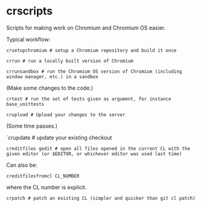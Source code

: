 # crscripts

Scripts for making work on Chromium and Chromium OS easier.

Typical workflow:

`crsetupchromium # setup a Chromium repository and build it once`

`crrun # run a locally built version of Chromium`

`crrunsandbox # run the Chromium OS version of Chromium (including window manager, etc.) in a sandbox`

(Make some changes to the code.)

`crtest # run the set of tests given as argument, for instance base_unittests`

`crupload # Upload your changes to the server`

(Some time passes.)

`crupdate # update your existing checkout

`creditfiles gedit # open all files opened in the current CL with the 
given editor (or $EDITOR, or whichever editor was used last time)`

Can also be:

`creditfilesfromcl CL_NUMBER`

where the CL number is explicit.

`crpatch # patch an existing CL (simpler and quicker than git cl patch)`
